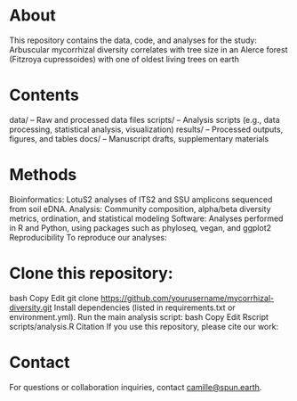 # About
This repository contains the data, code, and analyses for the study: Arbuscular mycorrhizal diversity correlates with tree size in an Alerce forest (Fitzroya cupressoides) with one of oldest living trees on earth

# Contents 
data/ – Raw and processed data files 
scripts/ – Analysis scripts (e.g., data processing, statistical analysis, visualization) 
results/ – Processed outputs, figures, and tables 
docs/ – Manuscript drafts, supplementary materials 

# Methods 
Bioinformatics: LotuS2 analyses of ITS2 and SSU amplicons sequenced from soil eDNA. Analysis: Community composition, alpha/beta diversity metrics, ordination, and statistical modeling Software: Analyses performed in R and Python, using packages such as phyloseq, vegan, and ggplot2 Reproducibility To reproduce our analyses:

# Clone this repository: 
bash Copy Edit git clone https://github.com/yourusername/mycorrhizal-diversity.git
Install dependencies (listed in requirements.txt or environment.yml). Run the main analysis script: bash Copy Edit Rscript scripts/analysis.R
Citation If you use this repository, please cite our work:

# Contact 
For questions or collaboration inquiries, contact camille@spun.earth.
